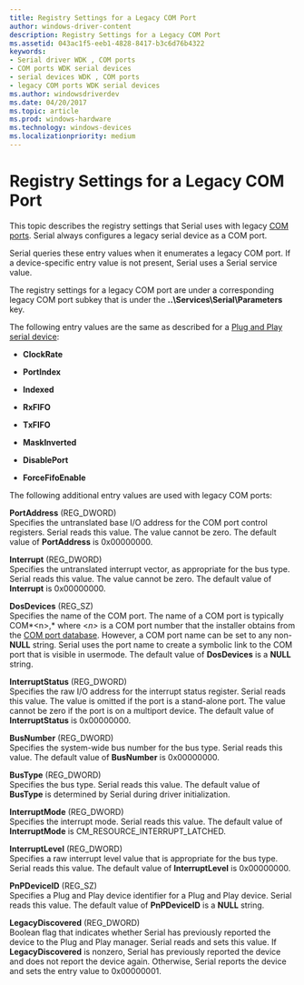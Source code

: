 ```yaml
---
title: Registry Settings for a Legacy COM Port
author: windows-driver-content
description: Registry Settings for a Legacy COM Port
ms.assetid: 043ac1f5-eeb1-4828-8417-b3c6d76b4322
keywords:
- Serial driver WDK , COM ports
- COM ports WDK serial devices
- serial devices WDK , COM ports
- legacy COM ports WDK serial devices
ms.author: windowsdriverdev
ms.date: 04/20/2017
ms.topic: article
ms.prod: windows-hardware
ms.technology: windows-devices
ms.localizationpriority: medium
---
```


# Registry Settings for a Legacy COM Port





This topic describes the registry settings that Serial uses with legacy [COM ports](configuration-of-com-ports.md). Serial always configures a legacy serial device as a COM port.

Serial queries these entry values when it enumerates a legacy COM port. If a device-specific entry value is not present, Serial uses a Serial service value.

The registry settings for a legacy COM port are under a corresponding legacy COM port subkey that is under the **..\\Services\\Serial\\Parameters** key.

The following entry values are the same as described for a [Plug and Play serial device](registry-settings-for-a-plug-and-play-serial-device.md):

-   **ClockRate**

-   **PortIndex**

-   **Indexed**

-   **RxFIFO**

-   **TxFIFO**

-   **MaskInverted**

-   **DisablePort**

-   **ForceFifoEnable**

The following additional entry values are used with legacy COM ports:

<a href="" id="portaddress--reg-dword-"></a>**PortAddress** (REG\_DWORD)  
Specifies the untranslated base I/O address for the COM port control registers. Serial reads this value. The value cannot be zero. The default value of **PortAddress** is 0x00000000.

<a href="" id="interrupt--reg-dword-"></a>**Interrupt** (REG\_DWORD)  
Specifies the untranslated interrupt vector, as appropriate for the bus type. Serial reads this value. The value cannot be zero. The default value of **Interrupt** is 0x00000000.

<a href="" id="dosdevices--reg-sz-"></a>**DosDevices** (REG\_SZ)  
Specifies the name of the COM port. The name of a COM port is typically COM*&lt;n&gt;,* where &lt;*n&gt;* is a COM port number that the installer obtains from the [COM port database](com-port-database.md). However, a COM port name can be set to any non-**NULL** string. Serial uses the port name to create a symbolic link to the COM port that is visible in usermode. The default value of **DosDevices** is a **NULL** string.

<a href="" id="interruptstatus--reg-dword-"></a>**InterruptStatus** (REG\_DWORD)  
Specifies the raw I/O address for the interrupt status register. Serial reads this value. The value is omitted if the port is a stand-alone port. The value cannot be zero if the port is on a multiport device. The default value of **InterruptStatus** is 0x00000000.

<a href="" id="busnumber--reg-dword-"></a>**BusNumber** (REG\_DWORD)  
Specifies the system-wide bus number for the bus type. Serial reads this value. The default value of **BusNumber** is 0x00000000.

<a href="" id="bustype--reg-dword-"></a>**BusType** (REG\_DWORD)  
Specifies the bus type. Serial reads this value. The default value of **BusType** is determined by Serial during driver initialization.

<a href="" id="interruptmode--reg-dword-"></a>**InterruptMode** (REG\_DWORD)  
Specifies the interrupt mode. Serial reads this value. The default value of **InterruptMode** is CM\_RESOURCE\_INTERRUPT\_LATCHED.

<a href="" id="interruptlevel--reg-dword-"></a>**InterruptLevel** (REG\_DWORD)  
Specifies a raw interrupt level value that is appropriate for the bus type. Serial reads this value. The default value of **InterruptLevel** is 0x00000000.

<a href="" id="pnpdeviceid--reg-sz-"></a>**PnPDeviceID** (REG\_SZ)  
Specifies a Plug and Play device identifier for a Plug and Play device. Serial reads this value. The default value of **PnPDeviceID** is a **NULL** string.

<a href="" id="legacydiscovered--reg-dword-"></a>**LegacyDiscovered** (REG\_DWORD)  
Boolean flag that indicates whether Serial has previously reported the device to the Plug and Play manager. Serial reads and sets this value. If **LegacyDiscovered** is nonzero, Serial has previously reported the device and does not report the device again. Otherwise, Serial reports the device and sets the entry value to 0x00000001.

 

 




